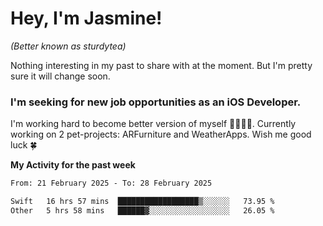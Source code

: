 # Hey, I'm Jasmine!
_(Better known as sturdytea)_

Nothing interesting in my past to share with at the moment. 
But I'm pretty sure it will change soon.

### I'm seeking for new job opportunities as an iOS Developer. 

I'm working hard to become better version of myself 🙇‍♀🏋️‍♀️. 
Currently working on 2 pet-projects: ARFurniture and WeatherApps. 
Wish me good luck 🍀

**My Activity for the past week**

<!--START_SECTION:waka-->

```txt
From: 21 February 2025 - To: 28 February 2025

Swift   16 hrs 57 mins  ██████████████████▒░░░░░░   73.95 %
Other   5 hrs 58 mins   ██████▓░░░░░░░░░░░░░░░░░░   26.05 %
```

<!--END_SECTION:waka-->
